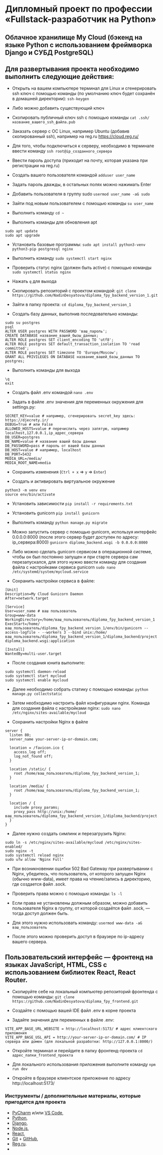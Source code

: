 # Дипломный проект по профессии «Fullstack-разработчик на Python»

## Облачное хранилище My Cloud (бэкенд на языке Python с использованием фреймворка Django и СУБД PostgreSQL)

## Для развертывания проекта необходимо выполнить следующие действия:

- Открыть на вашем компьютере терминал для Linux и сгенерировать ssh ключ с помощью команды 
(по умолчанию ключ будет сохранён в домашней директории): 
`ssh-keygen`

- Либо можно добавить существующий ключ

- Скопировать публичный ключ ssh с помощью команды 
`cat .ssh/название_вашего_ssh_файла.pub`

- Заказать сервер с ОС Linux, например Ubuntu (добавив скопированный ssh), например на reg.ru https://cloud.reg.ru/

- Для того, чтобы подключиться к серверу, необходимо в терминале ввести команду 
`ssh root@ip_созданного_сервера`
- Ввести пароль доступа (приходит на почту, которая указана при регистрации на reg.ru)

- Создать вашего пользователя командой
`adduser user_name`
- Задать пароль дважды, в остальных полях можно нажимать Enter

- Добавить пользователя в группу sudo
`usermod user_name -aG sudo`

- Зайти под новым пользователем с помощью команды
`su user_name`

- Выполнить команду
`cd ~`

- Выполнить команды для обновления apt
```
sudo apt update
sudo apt upgrade
```

- Установить базовые программы:
`sudo apt install python3-venv python3-pip postgresql nginx`

- Выполнить команду 
`sudo systemctl start nginx`

- Проверить статус nginx (должен быть active) с помощью команды
`sudo systemctl status nginx`

- Нажать `q` для выхода

- Скопировать репозиторий с проектом командой:
`git clone https://github.com/NadinDesyatova/diploma_fpy_backend_version_1.git`

- Зайти в папку проекта:
`cd diploma_fpy_backend_version_1`

- Создать базу данных, выполнив последовательно команды:
```
sudo su postgres
psql
ALTER USER postgres WITH PASSWORD 'ваш_пароль';
CREATE DATABASE название_вашей_бызы_данных;
ALTER ROLE postgres SET client_encoding TO 'utf8';
ALTER ROLE postgres SET default_transaction_isolation TO 'read committed';
ALTER ROLE postgres SET timezone TO 'Europe/Moscow';
GRANT ALL PRIVILEGES ON DATABASE название_вашей_базы_данных TO postgres;
```

- Выполнить команды для выхода 
```
\q
exit
```

- Создать файл .env командой 
`nano .env`

- Задать в файле .env значения для переменных окружения для settings.py: 
```
SECRET_KEY=value # например, сгенерировать secret_key здесь: https://djecrety.ir/
DEBUG=True # или False
ALLOWED_HOSTS=value # перечислить через запятую, например localhost,127.0.0.1,ip_адрес_сервера
DB_USER=postgres
DB_NAME=value # название вашей базы данных
DB_PASSWORD=pass # пароль от вашей базы данных
DB_HOST=value # например, localhost
DB_PORT=5432 
MEDIA_URL=/media/ 
MEDIA_ROOT_NAME=media
```
- Сохранить изменения (`Ctrl + x` => `y` => `Enter`)

- Создать и активировать виртуальное окружение
```
python3 -m venv env
source env/bin/activate
```

- Установить зависимости
`pip install -r requirements.txt`

- Установить gunicorn
`pip install gunicorn`

- Выполнить команду
`python manage.py migrate`

- Можно запустить сервер с помощью gunicorn, используя интерфейс 0.0.0.0:8000 
(после этого сервер будет доступен по адресу: ip_сервера:8000)
`gunicorn diploma_backend.wsgi -b 0.0.0.0:8000`

- Либо можно сделать gunicorn сервисом в операционной системе, 
чтобы он был постоянно запущен и при старте сервера сам перезапускался, 
для этого нужно ввести команду для создания файла с настройками сервиса gunicorn
`sudo nano /etc/systemd/system/mycloud.service`

- Сохранить настройки сервиса в файле:
```
[Unit]
Description=My Cloud Gunicorn Daemon
After=network.target

[Service]
User=user_name # ваш пользователь
Group=www-data
WorkingDirectory=/home/ваш_пользователь/diploma_fpy_backend_version_1
ExecStart=/home/ваш_пользователь/diploma_fpy_backend_version_1/env/bin/gunicorn --access-logfile - --workers 3 --bind unix:/home/ваш_пользователь/diploma_fpy_backend_version_1/diploma_backend/project.sock diploma_backend.wsgi:application

[Install]
WantedBy=multi-user.target
```

- После создания юнита выполните:
```
sudo systemctl daemon-reload
sudo systemctl start mycloud
sudo systemctl enable mycloud
```

- Далее необходимо собрать статику с помощью команды:
`python manage.py collectstatic`

- Затем необходимо настроить файл конфигурации nginx. Команда для создания файла с настройками nginx:
`sudo nano /etc/nginx/sites-available/mycloud`
- Сохранить настройки Nginx в файле
```
server {
  listen 80;
  server_name your-server-ip-or-domain.com;

  location = /favicon.ico {
    access_log off;
    log_not_found off;
  }

  location /static/ {
    root /home/ваш_пользователь/diploma_fpy_backend_version_1;
  }

  location /media/ {
    root /home/ваш_пользователь/diploma_fpy_backend_version_1;
  }

  location / {
    include proxy_params;
    proxy_pass http://unix:/home/ваш_пользователь/diploma_fpy_backend_version_1/diploma_backend/project.sock;
  }
}
```
- Далее нужно создать симлинк и перезагрузить Nginx:
```
sudo ln -s /etc/nginx/sites-available/mycloud /etc/nginx/sites-enabled/
sudo nginx -t
sudo systemctl reload nginx
sudo ufw allow 'Nginx Full'
```

- При возникновении ошибки 502 Bad Gateway при развертывании с Nginx, убедитесь, 
что пользователь, от которого запущен Nginx (обычно www-data), имеет права на чтение/запись в директорию, где создается файл .sock.
- Проверить права можно с помощью команды:
`ls -l`
- Если права не установлены должным образом, можно добавить пользователя Nginx в группу, от которой создаётся файл .sock, 
— тогда доступ должен быть. 
- Для этого нужно использовать команду:
`usermod www-data -aG ваш_пользователь`

- После этого можно проверить доступ в браузере по ip-адресу вашего сервера.


## Пользовательский интерфейс — фронтенд на языках JavaScript, HTML, CSS с использованием библиотек React, React Router.

- Скопируйте себе на локальный компьютер репозиторий фронтенда с помощью команды:
`git clone https://github.com/NadinDesyatova/diploma_fpy_frontend.git`

- Создайте с помощью вашей IDE файл .env в корне проекта

- Задайте значения для переменных в файле .env:
```
VITE_APP_BASE_URL_WEBSITE = http://localhost:5173/ # адрес клиентского приложения
VITE_APP_BASE_USL_API = http://your-server-ip-or-domain.com/ # IP сервера или домен (для локальной разработки: http://127.0.0.1:8000/)
```

- Откройте терминал и перейдите в папку фронтенд-проекта `cd адрес_папки_frontend_проекта`

- Для локального использования приложения выполните команду 
`npm run dev`

- Откройте в браузере клиентское приложение по адресу http://localhost:5173/


### Инструменты / дополнительные материалы, которые пригодятся для проекта

- [PyCharm](https://www.jetbrains.com/ru-ru/pycharm/download) и/или [VS Code](https://code.visualstudio.com),
- [Python](https://www.python.org/),
- [Django](https://github.com/django/django),
- [Node.js](https://nodejs.org/),
- [React](https://reactjs.org/),
- [Git](https://git-scm.com/) + [GitHub](https://github.com/),
- [Reg.ru](https://www.reg.ru/).
- 